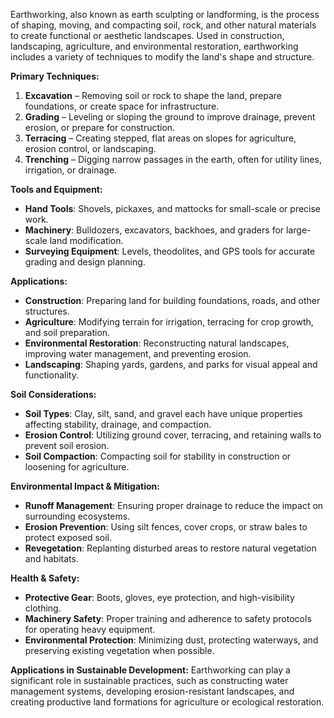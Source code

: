 Earthworking, also known as earth sculpting or landforming, is the process of shaping, moving, and compacting soil, rock, and other natural materials to create functional or aesthetic landscapes. Used in construction, landscaping, agriculture, and environmental restoration, earthworking includes a variety of techniques to modify the land's shape and structure.

**Primary Techniques:**
1. **Excavation** – Removing soil or rock to shape the land, prepare foundations, or create space for infrastructure.
2. **Grading** – Leveling or sloping the ground to improve drainage, prevent erosion, or prepare for construction.
3. **Terracing** – Creating stepped, flat areas on slopes for agriculture, erosion control, or landscaping.
4. **Trenching** – Digging narrow passages in the earth, often for utility lines, irrigation, or drainage.

**Tools and Equipment:**
- **Hand Tools**: Shovels, pickaxes, and mattocks for small-scale or precise work.
- **Machinery**: Bulldozers, excavators, backhoes, and graders for large-scale land modification.
- **Surveying Equipment**: Levels, theodolites, and GPS tools for accurate grading and design planning.

**Applications:**
- **Construction**: Preparing land for building foundations, roads, and other structures.
- **Agriculture**: Modifying terrain for irrigation, terracing for crop growth, and soil preparation.
- **Environmental Restoration**: Reconstructing natural landscapes, improving water management, and preventing erosion.
- **Landscaping**: Shaping yards, gardens, and parks for visual appeal and functionality.

**Soil Considerations:**
- **Soil Types**: Clay, silt, sand, and gravel each have unique properties affecting stability, drainage, and compaction.
- **Erosion Control**: Utilizing ground cover, terracing, and retaining walls to prevent soil erosion.
- **Soil Compaction**: Compacting soil for stability in construction or loosening for agriculture.

**Environmental Impact & Mitigation:**
- **Runoff Management**: Ensuring proper drainage to reduce the impact on surrounding ecosystems.
- **Erosion Prevention**: Using silt fences, cover crops, or straw bales to protect exposed soil.
- **Revegetation**: Replanting disturbed areas to restore natural vegetation and habitats.

**Health & Safety:**
- **Protective Gear**: Boots, gloves, eye protection, and high-visibility clothing.
- **Machinery Safety**: Proper training and adherence to safety protocols for operating heavy equipment.
- **Environmental Protection**: Minimizing dust, protecting waterways, and preserving existing vegetation when possible.

**Applications in Sustainable Development:**
Earthworking can play a significant role in sustainable practices, such as constructing water management systems, developing erosion-resistant landscapes, and creating productive land formations for agriculture or ecological restoration.